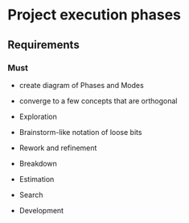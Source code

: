 Project execution phases
========================

## Requirements

### Must

* create diagram of Phases and Modes
* converge to a few concepts that are orthogonal

* Exploration
* Brainstorm-like notation of loose bits
* Rework and refinement
* Breakdown
* Estimation
* Search
* Development
